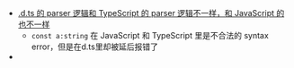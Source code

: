 - [.d.ts 的 parser 逻辑和 TypeScript 的 parser 逻辑不一样，和 JavaScript 的也不一样](https://twitter.com/hardfist_1/status/1594231685742473217)
	- `const a:string` 在 JavaScript 和 TypeScript 里是不合法的 syntax error，但是在d.ts里却被延后报错了
-